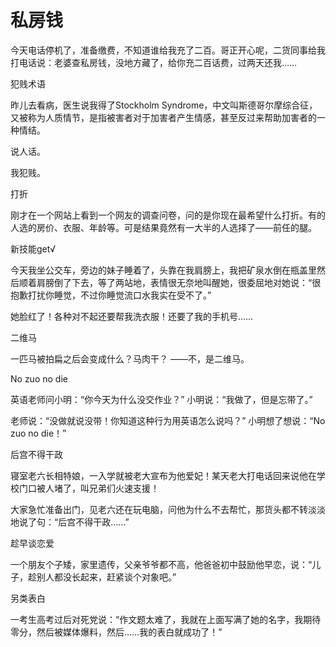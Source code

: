 # 私房钱

今天电话停机了，准备缴费，不知道谁给我充了二百。哥正开心呢，二货同事给我打电话说：老婆查私房钱，没地方藏了，给你充二百话费，过两天还我…… 

犯贱术语 

昨儿去看病，医生说我得了Stockholm Syndrome，中文叫斯德哥尔摩综合征，又被称为人质情节，是指被害者对于加害者产生情感，甚至反过来帮助加害者的一种情结。 

说人话。 

我犯贱。 

打折 

刚才在一个网站上看到一个网友的调查问卷，问的是你现在最希望什么打折。有的人选的房价、衣服、年龄等。可是结果竟然有一大半的人选择了——前任的腿。 

新技能get√ 

今天我坐公交车，旁边的妹子睡着了，头靠在我肩膀上，我把矿泉水倒在瓶盖里然后顺着肩膀倒了下去，等了两站地，表情很无奈地叫醒她，很委屈地对她说：“很抱歉打扰你睡觉，不过你睡觉流口水我实在受不了。” 

她脸红了！各种对不起还要帮我洗衣服！还要了我的手机号…… 

二维马 

一匹马被拍扁之后会变成什么？马肉干？ ——不，是二维马。 

No zuo no die 

英语老师问小明：“你今天为什么没交作业？” 小明说：“我做了，但是忘带了。” 

老师说：“没做就说没带！你知道这种行为用英语怎么说吗？” 小明想了想说：“No zuo no die！” 

后宫不得干政 

寝室老六长相特娘，一入学就被老大宣布为他爱妃！某天老大打电话回来说他在学校门口被人堵了，叫兄弟们火速支援！ 

大家急忙准备出门，见老六还在玩电脑，问他为什么不去帮忙，那货头都不转淡淡地说了句：“后宫不得干政……” 

趁早谈恋爱 

一个朋友个子矮，家里遗传，父亲爷爷都不高，他爸爸初中鼓励他早恋，说：“儿子，趁别人都没长起来，赶紧谈个对象吧。” 

另类表白 

一考生高考过后对死党说：“作文题太难了，我就在上面写满了她的名字，我期待零分，然后被媒体爆料，然后……我的表白就成功了！”